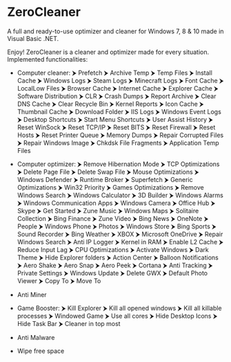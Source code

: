 # ZeroCleaner
A full and ready-to-use optimizer and cleaner for Windows 7, 8 &amp; 10 made in Visual Basic .NET.

Enjoy! ZeroCleaner is a cleaner and optimizer made for every situation.
Implemented functionalities:
- Computer cleaner:
  ⮞ Prefetch
  ⮞ Archive Temp
  ⮞ Temp Files
  ⮞ Install Cache
  ⮞ Windows Logs
  ⮞ Steam Logs
  ⮞ Minecraft Logs
  ⮞ Font Cache
  ⮞ LocalLow Files
  ⮞ Browser Cache
  ⮞ Internet Cache
  ⮞ Explorer Cache
  ⮞ Software Distribution
  ⮞ CLR
  ⮞ Crash Dumps
  ⮞ Report Archive
  ⮞ Clear DNS Cache
  ⮞ Clear Recycle Bin
  ⮞ Kernel Reports
  ⮞ Icon Cache
  ⮞ Thumbnail Cache
  ⮞ Download Folder
  ⮞ IIS Logs
  ⮞ Windows Event Logs
  ⮞ Desktop Shortcuts
  ⮞ Start Menu Shortcuts
  ⮞ User Assist History
  ⮞ Reset WinSock
  ⮞ Reset TCP/IP
  ⮞ Reset BITS
  ⮞ Reset Firewall
  ⮞ Reset Hosts
  ⮞ Reset Printer Queue
  ⮞ Memory Dumps
  ⮞ Repair Corrupted Files
  ⮞ Repair Windows Image
  ⮞ Chkdsk File Fragments
  ⮞ Application Temp Files
  
- Computer optimizer:
  ⮞ Remove Hibernation Mode
  ⮞ TCP Optimizations
  ⮞ Delete Page File
  ⮞ Delete Swap File
  ⮞ Mouse Optimizations
  ⮞ Windows Defender
  ⮞ Runtime Broker
  ⮞ Superfetch
  ⮞ Generic Optimizations
  ⮞ Win32 Priority
  ⮞ Games Optimizations
  ⮞ Remove Windows Search
  ⮞ Windows Calculator
  ⮞ 3D Builder
  ⮞ Windows Alarms
  ⮞ Windows Communication Apps
  ⮞ Windows Camera
  ⮞ Office Hub
  ⮞ Skype
  ⮞ Get Started
  ⮞ Zune Music
  ⮞ Windows Maps
  ⮞ Solitaire Collection
  ⮞ Bing Finance
  ⮞ Zune Video
  ⮞ Bing News
  ⮞ OneNote
  ⮞ People
  ⮞ Windows Phone
  ⮞ Photos
  ⮞ Windows Store
  ⮞ Bing Sports
  ⮞ Sound Recorder
  ⮞ Bing Weather
  ⮞ XBOX
  ⮞ Microsoft OneDrive
  ⮞ Repair Windows Search
  ⮞ Anti IP Logger
  ⮞ Kernel in RAM
  ⮞ Enable L2 Cache
  ⮞ Reduce Input Lag
  ⮞ CPU Optimizations
  ⮞ Activate Windows
  ⮞ Dark Theme
  ⮞ Hide Explorer folders
  ⮞ Action Center
  ⮞ Balloon Notifications
  ⮞ Aero Shake
  ⮞ Aero Snap
  ⮞ Aero Peek
  ⮞ Cortana
  ⮞ Anti Tracking
  ⮞ Private Settings
  ⮞ Windows Update
  ⮞ Delete GWX
  ⮞ Default Photo Viewer
  ⮞ Copy To
  ⮞ Move To
  
- Anti Miner

- Game Booster:
  ⮞ Kill Explorer
  ⮞ Kill all opened windows
  ⮞ Kill all killable processes
  ⮞ Windowed Game
  ⮞ Use all cores
  ⮞ Hide Desktop Icons
  ⮞ Hide Task Bar
  ⮞ Cleaner in top most
  
- Anti Malware
- Wipe free space
